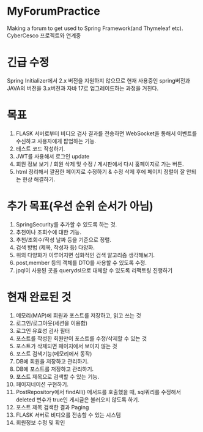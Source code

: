 # MyForumPractice
Making a forum to get used to Spring Framework(and Thymeleaf etc).
CyberCesco 프로젝트와 연계중

# 긴급 수정
Spring Initializer에서 2.x 버전을 지원하지 않으므로 현재 사용중인 spring버전과 JAVA의 버전을 3.x버전과 자바 17로 업그레이드하는 과정을 거친다.

# 목표
1. FLASK 서버로부터 비디오 검사 결과를 전송하면 WebSocket을 통해서 이벤트를 수신하고 사용자에게 팝업하는 기능.
2. 테스트 코드 작성하기.
3. JWT를 사용해서 로그인 update
4. 회원 정보 보기 / 회원 삭제 및 수정 / 게시판에서 다시 홈페이지로 가는 버튼.
5. html 정리해서 깔끔한 페이지로 수정하기 & 수정 삭제 후에 페이지 정렬이 잘 안되는 현상 해결하기.


# 추가 목표(우선 순위 순서가 아님)
1. SpringSecurity를 추가할 수 있도록 하는 것.
2. 추천이나 조회수에 대한 기능.
3. 추천/조회수/작성 날짜 등을 기준으로 정렬.
4. 검색 방법 (제목, 작성자 등) 다양화.
5. 위의 다양화가 이루어지면 심화적인 검색 알고리즘 생각해보기.
6. post,member 등의 객체를 DTO를 사용할 수 있도록 수정.
7. jpql이 사용된 곳을 querydsl으로 대체할 수 있도록 리팩토링 진행하기

# 현재 완료된 것
1. 메모리(MAP)에 회원과 포스트를 저장하고, 읽고 쓰는 것
2. 로그인/로그아웃(세션을 이용함)
3. 로그인 유효성 검사 필터
4. 포스트를 작성한 회원만이 포스트를 수정/삭제할 수 있는 것
5. 포스트가 삭제되면 페이지에서 보이지 않는 것
6. 포스트 검색기능(메모리에서 동작)
7. DB에 회원을 저장하고 관리하기.
8. DB에 포스트를 저장하고 관리하기.
9. 포스트 제목으로 검색할 수 있는 기능.
10. 페이지네이션 구현하기.
11. PostRepository에서 findAll() 메서드를 호출했을 때, sql쿼리를 수정해서 deleted 변수가 true인 게시글은 불러오지 않도록 하기.
12. 포스트 제목 검색한 결과 Paging
13. FLASK 서버로 비디오를 전송할 수 있는 시스템
14. 회원정보 수정 및 확인

